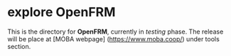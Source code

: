 # explore OpenFRM
This is the directory for **OpenFRM**, currently in _testing_ phase.
The release will be place at [MOBA webpage] (https://www.moba.coop/) under tools section.
